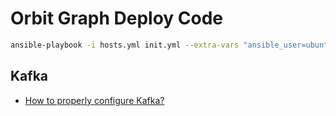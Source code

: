 # Orbit Graph Deploy Code

```bash
ansible-playbook -i hosts.yml init.yml --extra-vars "ansible_user=ubuntu"
```

## Kafka

* [How to properly configure Kafka?](https://www.confluent.io/blog/kafka-client-cannot-connect-to-broker-on-aws-on-docker-etc)
